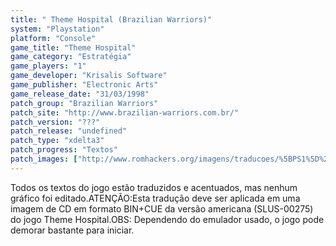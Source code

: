 ```yaml
---
title: " Theme Hospital (Brazilian Warriors)"
system: "Playstation"
platform: "Console"
game_title: "Theme Hospital"
game_category: "Estratégia"
game_players: "1"
game_developer: "Krisalis Software"
game_publisher: "Electronic Arts"
game_release_date: "31/03/1998"
patch_group: "Brazilian Warriors"
patch_site: "http://www.brazilian-warriors.com.br/"
patch_version: "???"
patch_release: "undefined"
patch_type: "xdelta3"
patch_progress: "Textos"
patch_images: ["http://www.romhackers.org/imagens/traducoes/%5BPS1%5D%20Theme%20Hospital%20-%20Brazilian%20Warriors%20-%201.png","http://www.romhackers.org/imagens/traducoes/%5BPS1%5D%20Theme%20Hospital%20-%20Brazilian%20Warriors%20-%202.png","http://www.romhackers.org/imagens/traducoes/%5BPS1%5D%20Theme%20Hospital%20-%20Brazilian%20Warriors%20-%203.png"]
---
```

Todos os textos do jogo estão traduzidos e acentuados, mas nenhum gráfico foi editado.ATENÇÃO:Esta tradução deve ser aplicada em uma imagem de CD em formato BIN+CUE da versão americana (SLUS-00275) do jogo Theme Hospital.OBS: Dependendo do emulador usado, o jogo pode demorar bastante para iniciar.